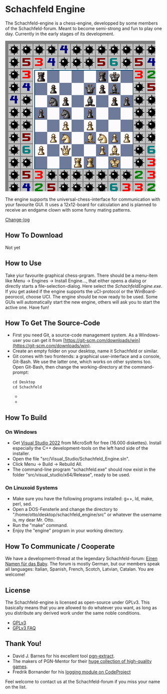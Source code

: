 Schachfeld Engine
=================

The Schachfeld-engine is a chess-engine, developped by some members of the Schachfeld-forum. Meant to become semi-strong and fun to play one day. Currently in the early stages of its development.

![Board-representation](docs/pics/schachfeld_winmine_12x12.png)

The engine supports the universal-chess-interface for communication with your favourite GUI. It uses a 12x12-board for calculation and is planned to receive an endgame clown with some funny mating patterns.

[Change-log](docs/developers/change_log.md)


How To Download
---------------
Not yet

How to Use
----------
Take yiur favourite graphical chess-prgram. There should be a menu-item like Menu -> Engines -> Install Engine..., that either opens a dialog or directly starts a file-selection-dialog. Here select the *SchachfeldEngine.exe*. If you get asked if the engine supports the uCI-protocol or the WinBoard-peorocol, choose UCI. The engine should be now ready to be used. Some GUIs will automatically start the new engine, others will ask you to start the active one. Have fun!

How To Get The Source-Code
--------------------------
* First you need Git, a source-code management system. As a Windows-user you can get it from [https://git-scm.com/downloads/win](https://git-scm.com/downloads/win).
* Create an empty folder on your desktop, name it Schachfeld or similar.
* Git comes with two frontends: a graphical user-interface and a console, Git-Bash.
  We use the latter one, which works on other systems too. Open Git-Bash, then change the working-directory at the command-prompt:
  ~~~
  cd Desktop
  cd Schachfeld
  ~~~
  *
  *


How To Build
------------
### On Windows ###
* Get [Visual Studio 2022](https://visualstudio.microsoft.com/de/vs/community/) from MicroSoft for free (16.000 diskettes). Install especially the C++ development-tools on the left hand side of the installer.
* Open the file "src/Visual_Studio/Schachfeld_Engine.sln".
* Click Menu -> Build -> Rebuild All.
* The command-line program "schachfeld.exe" should now exist in the folder "src/visual_studio/x64/Release", ready to be used.

### On Linuxoid Systems ###
* Make sure you have the following programs installed: g++, ld, make, perl, sed.
* Open a DOS-Fensterle and change the directory to "/home/otto/desktop/schachfeld_engine/src" or whatever the username is, my dear Mr. Otto.
* Run the "make" command.
* Enjoy the "engine" program in your working directory.

How To Communicate / Cooperate
------------------------------
We have a development-thread at the legendary Schachfeld-forum: [Einen Namen f&uuml;r das Baby](https://www.schachfeld.de/threads/40956-einen-namen-fuer-das-baby). The forum is mostly German, but our members speak all languages: Italian, Spanish, French, Scotch, Latvian, Catalan. You are welcome!

License
-------
The Schachfeld-engine is licensed as open-source under GPLv3. This basically means that you are allowed to do whatever you want, as long as you distribute any derived work under the same noble conditions.

* [GPLv3](docs/license_GNU_GPLv3/gpl_v3.html)
* [GPLv3 FAQ](docs/license_GNU_GPLv3/gpl_v3_faq.html)

Thank You!
----------
* David J. Barnes for his excellent tool [pgn-extract](https://www.cs.kent.ac.uk/people/staff/djb/pgn-extract/).
* The makers of PGN-Mentor for their [huge collection of high-quality games](https://www.pgnmentor.com/files.html).
* Fredrik Bornander for his [logging module on CodeProject](https://www.codeproject.com/Articles/63736/Simple-debug-log-for-C)

Feel welcome to contact us at the Schachfeld-forum if you miss your name on the list.

